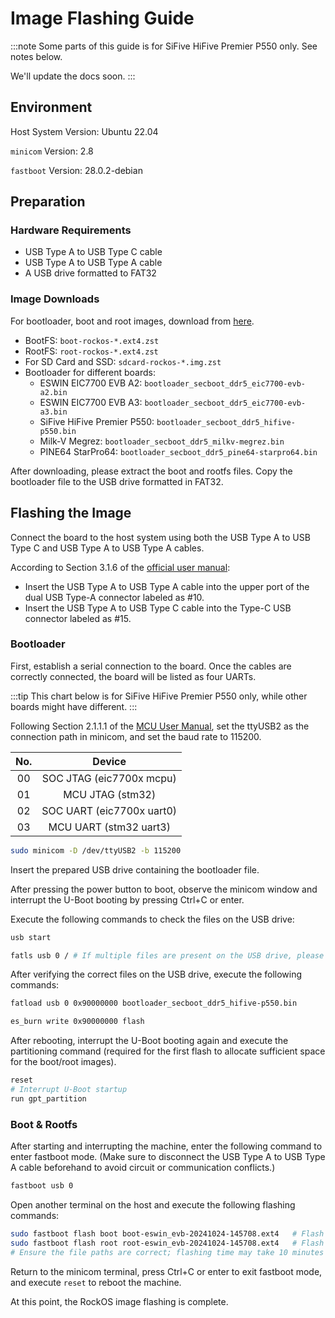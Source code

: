 # Image Flashing Guide

:::note
Some parts of this guide is for SiFive HiFive Premier P550 only. See notes below.

We'll update the docs soon.
:::

## Environment

Host System Version: Ubuntu 22.04

`minicom` Version: 2.8

`fastboot` Version: 28.0.2-debian

## Preparation

### Hardware Requirements

- USB Type A to USB Type C cable
- USB Type A to USB Type A cable
- A USB drive formatted to FAT32

### Image Downloads

For bootloader, boot and root images, download from [here](https://mirror.iscas.ac.cn/rockos/images/generic/latest/).

- BootFS: `boot-rockos-*.ext4.zst`
- RootFS: `root-rockos-*.ext4.zst`
- For SD Card and SSD: `sdcard-rockos-*.img.zst`
- Bootloader for different boards:
    - ESWIN EIC7700 EVB A2: `bootloader_secboot_ddr5_eic7700-evb-a2.bin`
    - ESWIN EIC7700 EVB A3: `bootloader_secboot_ddr5_eic7700-evb-a3.bin`
    - SiFive HiFive Premier P550: `bootloader_secboot_ddr5_hifive-p550.bin`
    - Milk-V Megrez: `bootloader_secboot_ddr5_milkv-megrez.bin`
    - PINE64 StarPro64: `bootloader_secboot_ddr5_pine64-starpro64.bin`

After downloading, please extract the boot and rootfs files. Copy the bootloader file to the USB drive formatted in FAT32.

## Flashing the Image

Connect the board to the host system using both the USB Type A to USB Type C and USB Type A to USB Type A cables.

According to Section 3.1.6 of the [official user manual](https://sifive.cdn.prismic.io/sifive/ZxLYXYF3NbkBXux1_HF106_user_guide_V1p0_zh_Final.pdf):

- Insert the USB Type A to USB Type A cable into the upper port of the dual USB Type-A connector labeled as #10.
- Insert the USB Type A to USB Type C cable into the Type-C USB connector labeled as #15.

### Bootloader

First, establish a serial connection to the board. Once the cables are correctly connected, the board will be listed as four UARTs.

<!-- ![tty](./image%20for%20flash/tty.png) -->

:::tip
This chart below is for SiFive HiFive Premier P550 only, while other boards might have different.
:::

Following Section 2.1.1.1 of the [MCU User Manual](https://www.sifive.cn/api/document-file?uid=premier-p550-mcu-user-manual), set the ttyUSB2 as the connection path in minicom, and set the baud rate to 115200.

| No. | Device |
| :-: | :-: |
| 00 | SOC JTAG (eic7700x mcpu) |
| 01 | MCU JTAG (stm32) |
| 02 | SOC UART (eic7700x uart0) |
| 03 | MCU UART (stm32 uart3) |


```bash
sudo minicom -D /dev/ttyUSB2 -b 115200
```

Insert the prepared USB drive containing the bootloader file.

After pressing the power button to boot, observe the minicom window and interrupt the U-Boot booting by pressing Ctrl+C or enter.

<!-- ![interrupt](./image%20for%20flash/Interrupt.png) -->

Execute the following commands to check the files on the USB drive:

```bash
usb start

fatls usb 0 / # If multiple files are present on the USB drive, please confirm the storage path of the bootloader file.
```

<!-- ![usb](./image%20for%20flash/check-usb.png) -->

After verifying the correct files on the USB drive, execute the following commands:

```bash
fatload usb 0 0x90000000 bootloader_secboot_ddr5_hifive-p550.bin

es_burn write 0x90000000 flash
```

After rebooting, interrupt the U-Boot booting again and execute the partitioning command (required for the first flash to allocate sufficient space for the boot/root images).

```bash
reset
# Interrupt U-Boot startup
run gpt_partition
```

<!-- ![partition](./image%20for%20flash/gpt_partition.png) -->

### Boot & Rootfs

After starting and interrupting the machine, enter the following command to enter fastboot mode. (Make sure to disconnect the USB Type A to USB Type A cable beforehand to avoid circuit or communication conflicts.)

```bash
fastboot usb 0
```

<!-- ![fastboot](./image%20for%20flash/fastboot0.png) -->

Open another terminal on the host and execute the following flashing commands:

```bash
sudo fastboot flash boot boot-eswin_evb-20241024-145708.ext4   # Flash boot
sudo fastboot flash root root-eswin_evb-20241024-145708.ext4   # Flash rootfs
# Ensure the file paths are correct; flashing time may take 10 minutes
```

Return to the minicom terminal, press Ctrl+C or enter to exit fastboot mode, and execute `reset` to reboot the machine.

At this point, the RockOS image flashing is complete.

<!-- ![neofetch](./image%20for%20flash/neofetch.png) -->